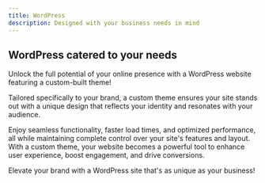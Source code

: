 ```yaml
---
title: WordPress
description: Designed with your business needs in mind
---
```


## WordPress catered to your needs

Unlock the full potential of your online presence with a WordPress website featuring a custom-built theme!

Tailored specifically to your brand, a custom theme ensures your site stands out with a unique design that reflects your identity and resonates with your audience.

Enjoy seamless functionality, faster load times, and optimized performance, all while maintaining complete control over your site's features and layout. With a custom theme, your website becomes a powerful tool to enhance user experience, boost engagement, and drive conversions. 

Elevate your brand with a WordPress site that's as unique as your business!
